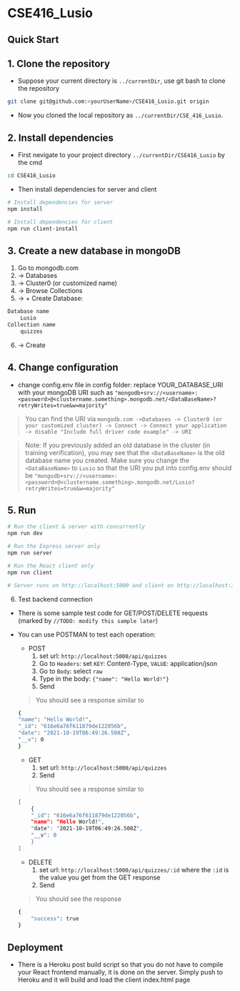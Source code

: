 # CSE416_Lusio

## Quick Start

## 1. Clone the repository

- Suppose your current directory is `../currentDir`, use git bash to clone the repository
```bash
git clone git@github.com:<yourUserName>/CSE416_Lusio.git origin
```

- Now you cloned the local repository as `../currentDir/CSE_416_Lusio`.

## 2. Install dependencies

- First nevigate to your project directory `../currentDir/CSE416_Lusio` by the cmd

```bash
cd CSE416_Lusio
```

- Then install dependencies for server and client 

```bash
# Install dependencies for server
npm install

# Install dependencies for client
npm run client-install
```

## 3. Create a new database in mongoDB
1. Go to mongodb.com
2. -> Databases
3. -> Cluster0 (or customized name)
4. -> Browse Collections
5. -> + Create Database:
```bash
Database name
    Lusio
Collection name
    quizzes
```
6. -> Create

## 4. Change configuration
- change config.env file in config folder: replace YOUR_DATABASE_URI with your mongoDB URI such as `"mongodb+srv://<username>:<password>@<clustername.something>.mongodb.net/<DataBaseName>?retryWrites=true&w=majority"` 

> You can find the URI via `mongodb.com ->Databases -> Cluster0 (or your customized cluster) -> Connect -> Connect your application -> disable "Include full driver code example" -> URI`

> Note: If you previously added an old database in the cluster (in training verification), you may see that the `<DataBaseName>` is the old database name you created. Make sure you change the `<DataBaseName>` to `Lusio` so that the URI you put into config.env should be `"mongodb+srv://<username>:<password>@<clustername.something>.mongodb.net/Lusio?retryWrites=true&w=majority"`

## 5. Run

```bash
# Run the client & server with concurrently
npm run dev

# Run the Express server only
npm run server

# Run the React client only
npm run client

# Server runs on http://localhost:5000 and client on http://localhost:3000
```

6. Test backend connection
- There is some sample test code for GET/POST/DELETE requests (marked by `//TODO: modify this sample later`)
- You can use POSTMAN to test each operation:

    - POST
        1. set url: `http://localhost:5000/api/quizzes` 
        2. Go to `Headers`: set `KEY`: Content-Type, `VALUE`: application/json
        3. Go to `Body`: select `raw`
        4. Type in the body: `{"name": "Hello World!"}`
        5. Send
    > You should see a response similar to
    ```bash
    {
    "name": "Hello World!",
    "_id": "616e6a76f611879de122056b",
    "date": "2021-10-19T06:49:26.508Z",
    "__v": 0
    }
    ```
    - GET
        1. set url: `http://localhost:5000/api/quizzes` 
        2. Send
    > You should see a response similar to
    ```bash
    [
        {
        "_id": "616e6a76f611879de122056b",
        "name": "Hello World!",
        "date": "2021-10-19T06:49:26.508Z",
        "__v": 0
        }
    ]
    ```
    - DELETE
        1. set url: `http://localhost:5000/api/quizzes/:id` where the `:id` is the value you get from the GET response
        2. Send
    > You should see the response
    ```bash
    {
        "success": true
    }
    ```


## Deployment

- There is a Heroku post build script so that you do not have to compile your React frontend manually, it is done on the server. Simply push to Heroku and it will build and load the client index.html page